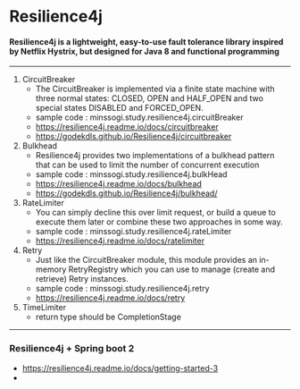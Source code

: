 # Resilience4j
#### Resilience4j is a lightweight, easy-to-use fault tolerance library inspired by Netflix Hystrix, but designed for Java 8 and functional programming

----
1. CircuitBreaker
   - The CircuitBreaker is implemented via a finite state machine with three normal states: CLOSED, OPEN and HALF_OPEN and two special states DISABLED and FORCED_OPEN.
   - sample code : minssogi.study.resilience4j.circuitBreaker
   - https://resilience4j.readme.io/docs/circuitbreaker
   - https://godekdls.github.io/Resilience4j/circuitbreaker
2. Bulkhead
   - Resilience4j provides two implementations of a bulkhead pattern that can be used to limit the number of concurrent execution
   - sample code : minssogi.study.resilience4j.bulkHead
   - https://resilience4j.readme.io/docs/bulkhead
   - https://godekdls.github.io/Resilience4j/bulkhead/
3. RateLimiter
   - You can simply decline this over limit request, or build a queue to execute them later or combine these two approaches in some way.
   - sample code : minssogi.study.resilience4j.rateLimiter
   - https://resilience4j.readme.io/docs/ratelimiter
4. Retry
   - Just like the CircuitBreaker module, this module provides an in-memory RetryRegistry which you can use to manage (create and retrieve) Retry instances.
   - sample code : minssogi.study.resilience4j.retry
   - https://resilience4j.readme.io/docs/retry
5. TimeLimiter
   - return type should be CompletionStage

----
### Resilience4j + Spring boot 2
 - https://resilience4j.readme.io/docs/getting-started-3
 - 